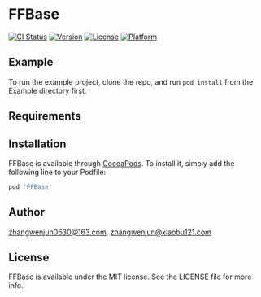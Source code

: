 # FFBase

[![CI Status](https://img.shields.io/travis/zhangwenjun0630@163.com/FFBase.svg?style=flat)](https://travis-ci.org/zhangwenjun0630@163.com/FFBase)
[![Version](https://img.shields.io/cocoapods/v/FFBase.svg?style=flat)](https://cocoapods.org/pods/FFBase)
[![License](https://img.shields.io/cocoapods/l/FFBase.svg?style=flat)](https://cocoapods.org/pods/FFBase)
[![Platform](https://img.shields.io/cocoapods/p/FFBase.svg?style=flat)](https://cocoapods.org/pods/FFBase)

## Example

To run the example project, clone the repo, and run `pod install` from the Example directory first.

## Requirements

## Installation

FFBase is available through [CocoaPods](https://cocoapods.org). To install
it, simply add the following line to your Podfile:

```ruby
pod 'FFBase'
```

## Author

zhangwenjun0630@163.com, zhangwenjun@xiaobu121.com

## License

FFBase is available under the MIT license. See the LICENSE file for more info.

